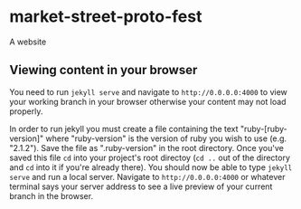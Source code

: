market-street-proto-fest
========================

A website 


## Viewing content in your browser

You need to run `jekyll serve` and navigate to `http://0.0.0.0:4000` to view your working branch in your browser otherwise your content may not load properly.

In order to run jekyll you must create a file containing the text "ruby-[ruby-version]" where "ruby-version" is the version of ruby you wish to use (e.g. "2.1.2"). Save the file as ".ruby-version" in the root directory. Once you've saved this file `cd` into your project's root directoy (`cd ..` out of the directory and `cd` into it if you're already there). You should now be able to type `jekyll serve` and run a local server. Navigate to `http://0.0.0.0:4000` or whatever terminal says your server address to see a live preview of your current branch in the browser.
